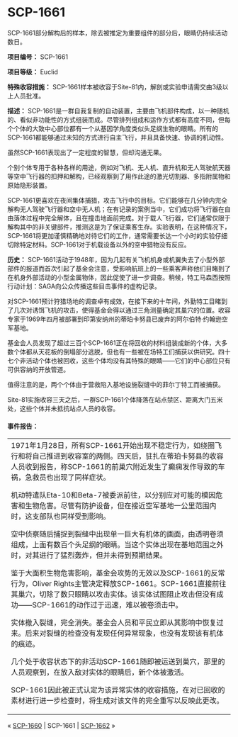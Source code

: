# SCP-1661
                        




SCP-1661部分解构后的样本，除去被推定为重要组件的部分后，眼睛仍持续活动数日。



**项目编号：** SCP-1661

**项目等级：** Euclid

**特殊收容措施：** SCP-1661样本被收容于Site-81内，解剖或实验申请需交由3级以上人员批准。

**描述：** SCP-1661是一群自我复制的自动装置，主要由飞机部件构成，以一种随机的、看似非功能性的方式组装而成。尽管排列组成和运作方式都有高度不同，但每个个体的大致中心部位都有一个从基因学角度类似头足纲生物的眼睛。所有的SCP-1661都能够通过未知的方式进行自主飞行，并且具备快速、协调的机动性。

虽然SCP-1661表现出了一定程度的智慧，但却沟通无果。

个别个体专用于各种各样的用途，例如对飞机、无人机、直升机和无人驾驶航天器等空中飞行器的扣押和解构，已经观察到了用作此途的激光切割器、多指附属物和原始隐形装置。

SCP-1661更喜欢在夜间集体捕猎，攻击飞行中的目标。它们能够在几分钟内完全解构无人驾驶飞行器和空中无人机；在有记录的案例当中，它们成功将飞行器在自由落体过程中完全解体，且在撞击地面前完成。对于载人飞行器，它们通常仅限于解构其中的非关键部件，推测这是为了保证乘客生存。实验表明，在这种情况下，SCP-1661将更加谨慎精确地对待它们的工作，通常需要长达一个小时的实验仔细切除特定材料。SCP-1661对于机载设备以外的空中猎物没有反应。

**历史：** SCP-1661活动于1948年，因为几起有关飞机机身或机翼失去了小型外部部件的报道而首次引起了基金会注意，受影响航班上的一些乘客声称他们目睹到了在机身外部活动的小型金属物体，因此促使了进一步调查。稍候，特工马森西按照行动计划：SAGA向公众传播这些目击事件的虚构记录。

对SCP-1661预计狩猎场地的调查卓有成效，在接下来的十年间，外勤特工目睹到了几次对诱饵飞机的攻击，使得基金会得以通过三角测量确定其巢穴的位置。收容专家于1969年四月被部署到印第安纳州的蒂珀卡努县已废弃的阿尔伯特·约翰逊空军基地。

基金会人员发现了超过三百个SCP-1661正在将回收的材料组装成新的个体，大多数个体都从天花板的倒塌部分逃脱，但也有一些被在场特工们捕获以供研究。四十七个非活动个体也被回收，这些个体均没有其特殊的眼睛——它们的中心部位只有可供容纳的开放管道。

值得注意的是，两个个体由于营救陷入基地设施裂缝中的菲尔丁特工而被捕获。

Site-81实施收容三天之后，一群SCP-1661个体降落在站点禁区、距离大门五米处，这些个体并未抵抗站点人员的收容。


#### 事件报告：



<table class='wiki-content-table'>
 <tr>
  <td colspan='1' rowspan='1'>1971&#24180;1&#26376;28&#26085;&#65292;&#25152;&#26377;SCP-1661&#24320;&#22987;&#20986;&#29616;&#19981;&#31283;&#23450;&#34892;&#20026;&#65292;&#22914;&#32469;&#22280;&#39134;&#34892;&#21644;&#23558;&#33258;&#24049;&#25512;&#36827;&#21040;&#25910;&#23481;&#23460;&#30340;&#20004;&#20391;&#12290;&#22235;&#22825;&#21518;&#65292;&#39547;&#25166;&#22312;&#33922;&#29632;&#21345;&#21162;&#21439;&#30340;&#25910;&#23481;&#20154;&#21592;&#25910;&#21040;&#25253;&#21578;&#65292;&#31216;SCP-1661&#30340;&#21069;&#24034;&#31348;&#38468;&#36817;&#21457;&#29983;&#20102;&#30315;&#30187;&#21457;&#20316;&#23548;&#33268;&#30340;&#36710;&#31096;&#65292;&#24613;&#25937;&#21592;&#20063;&#20986;&#29616;&#20102;&#21516;&#26679;&#30151;&#29366;&#12290;

&#26426;&#21160;&#29305;&#36963;&#38431;Eta-10&#21644;Beta-7&#34987;&#22996;&#27966;&#21069;&#24448;&#65292;&#20197;&#20998;&#21035;&#24212;&#23545;&#21487;&#33021;&#30340;&#27169;&#22240;&#21361;&#23475;&#21644;&#29983;&#29289;&#21361;&#23475;&#12290;&#23613;&#31649;&#26377;&#38450;&#25252;&#35774;&#22791;&#65292;&#20294;&#22312;&#25509;&#36817;&#31354;&#20891;&#22522;&#22320;&#19968;&#20844;&#37324;&#33539;&#22260;&#20869;&#26102;&#65292;&#36825;&#25903;&#37096;&#38431;&#20063;&#21516;&#26679;&#21463;&#21040;&#24433;&#21709;&#12290;

&#31354;&#20013;&#20390;&#23519;&#38543;&#21518;&#25429;&#25417;&#21040;&#35010;&#32541;&#20013;&#20986;&#29616;&#21333;&#19968;&#24040;&#22823;&#26377;&#26426;&#20307;&#30340;&#30011;&#38754;&#65292;&#30001;&#36879;&#26126;&#21367;&#39035;&#32452;&#25104;&#65292;&#19978;&#38754;&#26377;&#25968;&#30334;&#20010;&#22836;&#36275;&#32434;&#30340;&#30524;&#30555;&#12290;&#24403;&#36825;&#20010;&#23454;&#20307;&#20986;&#29616;&#22312;&#22522;&#22320;&#33539;&#22260;&#20043;&#22806;&#26102;&#65292;&#23545;&#20854;&#36827;&#34892;&#20102;&#29467;&#28872;&#36720;&#28856;&#65292;&#20294;&#24182;&#26410;&#24471;&#21040;&#39044;&#26399;&#32467;&#26524;&#12290;

&#37492;&#20110;&#22823;&#38754;&#31215;&#29983;&#29289;&#21361;&#23475;&#24433;&#21709;&#65292;&#22522;&#37329;&#20250;&#25915;&#21183;&#30340;&#26080;&#25928;&#20197;&#21450;SCP-1661&#30340;&#21453;&#24120;&#34892;&#20026;&#65292;Oliver Rights&#20027;&#31649;&#20915;&#23450;&#37322;&#25918;SCP-1661&#12290;SCP-1661&#30452;&#25509;&#21069;&#24448;&#20854;&#24034;&#31348;&#65292;&#20999;&#38500;&#20102;&#25968;&#21482;&#30524;&#30555;&#20197;&#25915;&#20987;&#23454;&#20307;&#12290;&#35813;&#23454;&#20307;&#35797;&#22270;&#38459;&#27490;&#25915;&#20987;&#20294;&#27809;&#26377;&#25104;&#21151;&#8212;&#8212;SCP-1661&#30340;&#21160;&#20316;&#36807;&#20110;&#36805;&#36895;&#65292;&#38590;&#20197;&#34987;&#21367;&#39035;&#20987;&#20013;&#12290;

&#23454;&#20307;&#25764;&#20837;&#35010;&#32541;&#65292;&#23436;&#20840;&#28040;&#22833;&#12290;&#22522;&#37329;&#20250;&#20154;&#21592;&#21644;&#24179;&#27665;&#31435;&#21363;&#20174;&#20854;&#24433;&#21709;&#20013;&#24674;&#22797;&#36807;&#26469;&#12290;&#21518;&#26469;&#23545;&#35010;&#32541;&#30340;&#26816;&#26597;&#27809;&#26377;&#21457;&#29616;&#20219;&#20309;&#24322;&#24120;&#29616;&#35937;&#65292;&#20063;&#27809;&#26377;&#21457;&#29616;&#35813;&#26377;&#26426;&#20307;&#30340;&#30165;&#36857;&#12290;

&#20960;&#20010;&#22788;&#20110;&#25910;&#23481;&#29366;&#24577;&#19979;&#30340;&#38750;&#27963;&#21160;SCP-1661&#38543;&#21363;&#34987;&#36816;&#36865;&#21040;&#24034;&#31348;&#65292;&#37027;&#37324;&#30340;&#20154;&#21592;&#35266;&#23519;&#21040;&#65292;&#22312;&#25918;&#20837;&#25932;&#23545;&#23454;&#20307;&#30340;&#30524;&#30555;&#21518;&#65292;&#26032;&#20010;&#20307;&#34987;&#28608;&#27963;&#12290;

SCP-1661&#22240;&#27492;&#34987;&#27491;&#24335;&#35748;&#23450;&#20026;&#35813;&#24322;&#24120;&#23454;&#20307;&#30340;&#25910;&#23481;&#25514;&#26045;&#65292;&#22312;&#23545;&#24050;&#22238;&#25910;&#30340;&#32032;&#26448;&#36827;&#34892;&#36827;&#19968;&#27493;&#26816;&#26597;&#26102;&#65292;&#23558;&#29983;&#25104;&#23545;&#35813;&#25991;&#20214;&#30340;&#23436;&#20840;&#37325;&#20889;&#20197;&#21453;&#26144;&#27492;&#26356;&#25913;&#12290;</td>
 </tr>
</table>


« [SCP-1660](/scp-1660) | SCP-1661 | [SCP-1662](/scp-1662) »





                    